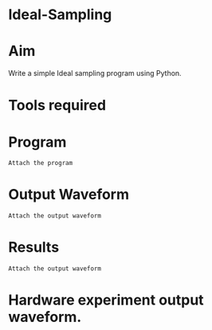 # Ideal-Sampling
# Aim
Write a simple Ideal sampling program using Python.
# Tools required
# Program
```
Attach the program
```
# Output Waveform
```
Attach the output waveform
```
# Results
```
Attach the output waveform
```
# Hardware experiment output waveform.
